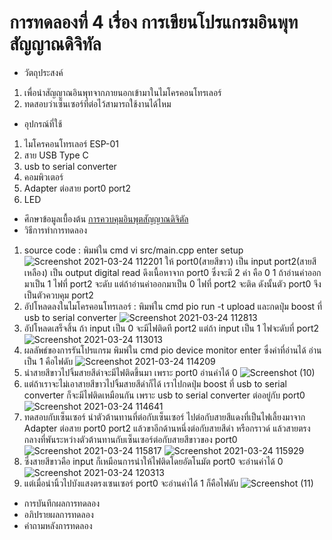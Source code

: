 # การทดลองที่ 4 เรื่อง การเขียนโปรแกรมอินพุทสัญญาณดิจิทัล
* วัตถุประสงค์
 1. เพื่อนำสัญญาณอินพุทจากภายนอกเข้ามาในไมโครคอนโทรเลอร์
 2. ทดสอบว่าเซ็นเซอร์ที่ต่อไว้สามารถใช้งานได้ไหม
* อุปกรณ์ที่ใช้
 1. ไมโครคอนโทรเลอร์ ESP-01
 2. สาย USB Type C
 3. usb to serial converter
 4. คอมพิวเตอร์ 
 5. Adapter ต่อสาย port0 port2
 6. LED 
* ศึกษาข้อมูลเบื้องต้น 
  [การควบคุมอินพุตสัญญาณดิจิตัล](https://www.ioxhop.com/article/67/esp32-%E0%B9%80%E0%B8%9A%E0%B8%B7%E0%B9%89%E0%B8%AD%E0%B8%87%E0%B8%95%E0%B9%89%E0%B8%99-%E0%B8%9A%E0%B8%97%E0%B8%97%E0%B8%B5%E0%B9%88-6-%E0%B8%81%E0%B8%B2%E0%B8%A3%E0%B8%84%E0%B8%A7%E0%B8%9A%E0%B8%84%E0%B8%B8%E0%B8%A1%E0%B8%AD%E0%B8%B4%E0%B8%99%E0%B8%9E%E0%B8%B8%E0%B8%95%E0%B9%80%E0%B8%AD%E0%B8%B2%E0%B8%95%E0%B9%8C%E0%B8%9E%E0%B8%B8%E0%B8%95%E0%B8%9E%E0%B8%B7%E0%B9%89%E0%B8%99%E0%B8%90%E0%B8%B2%E0%B8%99)
* วิธีการทำการทดลอง
 1. source code : พิมพ์ใน cmd vi src/main.cpp enter setup ![Screenshot 2021-03-24 112201](https://user-images.githubusercontent.com/80879651/112254474-40318380-8c93-11eb-84d7-9d262b2a39a9.png) ให้ port0(สายสีขาว) เป็น input port2(สายสีเหลือง) เป็น output digital read ดึงเนื้อหาจาก port0 ซึ่งจะมี 2 ค่า คือ 0 1 ถ้าอ่านค่าออกมาเป็น 1 ไฟที่ port2 จะดับ แต่ถ้าอ่านค่าออกมาเป็น 0 ไฟที่ port2 จะติด ดังนั้นตัว port0 จึงเป็นตัวควบคุม port2
 2. อัปโหลดลงในไมโครคอนโทรเลอร์ : พิมพ์ใน cmd pio run -t upload และกดปุ่ม boost ที่ usb to serial converter ![Screenshot 2021-03-24 112813](https://user-images.githubusercontent.com/80879651/112254993-0c0a9280-8c94-11eb-9d5c-5ac4b9918c31.png)
 3. อัปโหลดเสร็จสิ้น ถ้า input เป็น 0 จะมีไฟติดที port2 แต่ถ้า input เป็น 1 ไฟจะดับที่ port2 ![Screenshot 2021-03-24 113013](https://user-images.githubusercontent.com/80879651/112255195-51c75b00-8c94-11eb-8770-9de60afbe67b.png)
 4. ผลลัพธ์ของการรันโปรแกรม พิมพ์ใน cmd pio device monitor enter ซึ่งค่าที่อ่านได้ อ่านเป็น 1 คือไฟดับ ![Screenshot 2021-03-24 114209](https://user-images.githubusercontent.com/80879651/112256060-0746de00-8c96-11eb-8591-c182fa2e2b8c.png)
 5. นำสายสีขาวไปจิ้มสายสีดำจะมีไฟติดขึ้นมา เพราะ port0 อ่านค่าได้ 0 ![Screenshot (10)](https://user-images.githubusercontent.com/80879651/112255978-dcf52080-8c95-11eb-9cb9-8eb7bd4df8ac.png)
 6. แต่ถ้าเราจะไม่เอาสายสีขาวไปจิ้มสายสีดำก็ได้ เราไปกดปุ่ม boost ที่ usb to serial converter ก็จะมีไฟติดเหมือนกัน เพราะ usb to serial converter ต่ออยู่กับ port0 ![Screenshot 2021-03-24 114641](https://user-images.githubusercontent.com/80879651/112256599-a1a72180-8c96-11eb-8c28-50f122fa2f96.png)
 7. ทดสอบกับเซ็นเซอร์ นำตัวต้านทานที่ต่อกับเซ็นเซอร์ ไปต่อกับสายสีแดงที่เป็นไฟเลี้ยงมาจาก Adapter ต่อสาย port0 port2 แล้วขาอีกด้านหนึ่งต่อกับสายสีดำ หรือกราวด์ แล้วสายตรงกลางที่พันระหว่างตัวต้านทานกับเซ็นเซอร์ต่อกับสายสีขาวของ port0 ![Screenshot 2021-03-24 115817](https://user-images.githubusercontent.com/80879651/112258215-acfb4c80-8c98-11eb-88b2-0db805321106.png)
![Screenshot 2021-03-24 115929](https://user-images.githubusercontent.com/80879651/112258248-bf758600-8c98-11eb-81ee-6d2456946ef0.png)
 8. ซึ่งสายสีขาวคือ input ก็เหมือนการนำให้ไฟติดโดยอัตโนมัต port0 จะอ่านค่าได้ 0 ![Screenshot 2021-03-24 120313](https://user-images.githubusercontent.com/80879651/112258437-1aa77880-8c99-11eb-93f3-26b7041c4f48.png)
 9. แต่เมื่อนำนิ้วไปบังแสงตรงเซนเซอร์ port0 จะอ่านค่าได้ 1 ก็คือไฟดับ ![Screenshot (11)](https://user-images.githubusercontent.com/80879651/112258611-593d3300-8c99-11eb-817e-134a735e659a.png)

* การบันทึกผลการทดลอง
* อภิปรายผลการทดลอง
* คำถามหลังการทดลอง

